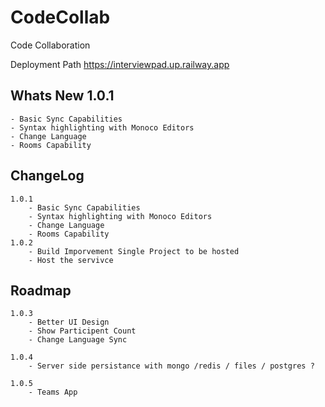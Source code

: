 # CodeCollab
Code Collaboration 

Deployment Path
https://interviewpad.up.railway.app



## Whats New 1.0.1
    - Basic Sync Capabilities
    - Syntax highlighting with Monoco Editors
    - Change Language
    - Rooms Capability

## ChangeLog
    1.0.1 
        - Basic Sync Capabilities
        - Syntax highlighting with Monoco Editors
        - Change Language
        - Rooms Capability
    1.0.2 
        - Build Imporvement Single Project to be hosted
        - Host the servivce

## Roadmap  
    1.0.3
        - Better UI Design 
        - Show Participent Count 
        - Change Language Sync 

    1.0.4 
        - Server side persistance with mongo /redis / files / postgres ?

    1.0.5 
        - Teams App

